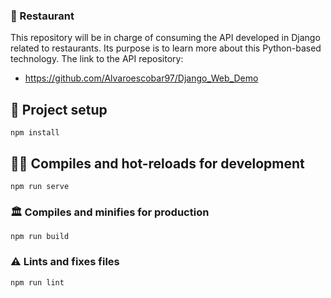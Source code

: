 ### 🍔 Restaurant

This repository will be in charge of consuming the API developed in Django related to restaurants. Its purpose is to learn more about this Python-based technology. The link to the API repository:

* https://github.com/Alvaroescobar97/Django_Web_Demo

## 👷 Project setup
```
npm install
```

## 👨‍💻 Compiles and hot-reloads for development
```
npm run serve
```

### 🏛️ Compiles and minifies for production
```
npm run build
```

### ⚠️ Lints and fixes files
```
npm run lint
```
